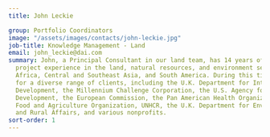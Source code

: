 ```yaml
---
title: John Leckie

group: Portfolio Coordinators
image: "/assets/images/contacts/john-leckie.jpg"
job-title: Knowledge Management - Land
email: john_leckie@dai.com
summary: John, a Principal Consultant in our land team, has 14 years of international
  project experience in the land, natural resources, and environment sectors in Europe,
  Africa, Central and Southeast Asia, and South America. During this time he has worked
  for a diverse range of clients, including the U.K. Department for International
  Development, the Millennium Challenge Corporation, the U.S. Agency for International
  Development, the European Commission, the Pan American Health Organization, the
  Food and Agriculture Organization, UNHCR, the U.K. Department for Environment, Food
  and Rural Affairs, and various nonprofits.
sort-order: 1
---
```


